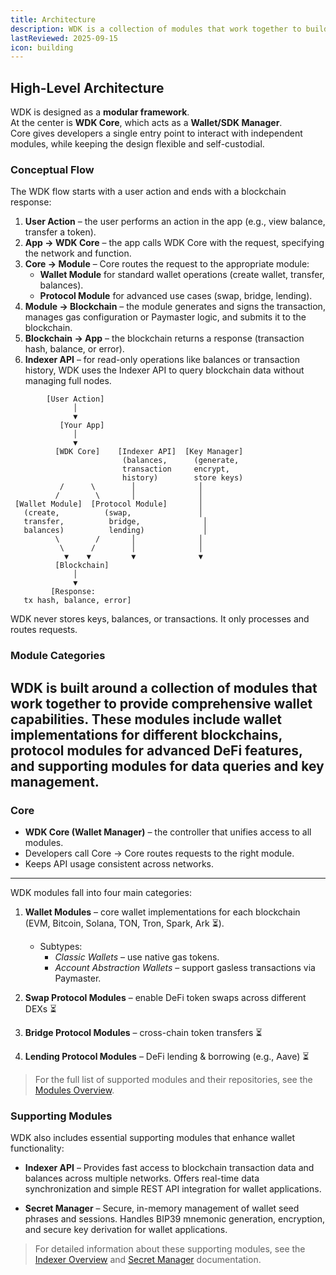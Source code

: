```yaml
---
title: Architecture 
description: WDK is a collection of modules that work together to build wallets. It includes wallet SDKs, protocol SDKs for DeFi features, WDK Core for management, Secret Manager and Indexer modules for data queries. Together, they help developers create complete, flexible, self-custodial wallet solutions.
lastReviewed: 2025-09-15
icon: building
---
```



## High-Level Architecture

WDK is designed as a **modular framework**.  
At the center is **WDK Core**, which acts as a **Wallet/SDK Manager**.  
Core gives developers a single entry point to interact with independent modules, while keeping the design flexible and self-custodial.

### Conceptual Flow

The WDK flow starts with a user action and ends with a blockchain response:

1. **User Action** – the user performs an action in the app (e.g., view balance, transfer a token).  
2. **App → WDK Core** – the app calls WDK Core with the request, specifying the network and function.  
3. **Core → Module** – Core routes the request to the appropriate module:  
   - **Wallet Module** for standard wallet operations (create wallet, transfer, balances).  
   - **Protocol Module** for advanced use cases (swap, bridge, lending).  
4. **Module → Blockchain** – the module generates and signs the transaction, manages gas configuration or Paymaster logic, and submits it to the blockchain.  
5. **Blockchain → App** – the blockchain returns a response (transaction hash, balance, or error).  
6. **Indexer API** – for read-only operations like balances or transaction history, WDK uses the Indexer API to query blockchain data without managing full nodes.

```text
        [User Action]
              │
              ▼
           [Your App]
              │
              ▼
          [WDK Core]    [Indexer API]  [Key Manager]
                         (balances,      (generate,
                         transaction     encrypt,
                         history)        store keys)
           /      \        │              │
          /        \       │              │
 [Wallet Module]  [Protocol Module]       │
   (create,          (swap,               │
   transfer,          bridge,              │
   balances)          lending)             │
          \        /       │              │
           \      /        │              │
            ▼    ▼         ▼              ▼
          [Blockchain]
              │
              ▼
         [Response: 
   tx hash, balance, error]
```

WDK never stores keys, balances, or transactions. It only processes and routes requests.

<!-- diagram: App → WDK Core → [Wallet Modules | Protocol Modules | Key Manager] → Blockchains -->

### Module Categories

WDK is built around a collection of modules that work together to provide comprehensive wallet capabilities. These modules include wallet implementations for different blockchains, protocol modules for advanced DeFi features, and supporting modules for data queries and key management.
---

### Core
- **WDK Core (Wallet Manager)** – the controller that unifies access to all modules.  
- Developers call Core → Core routes requests to the right module.  
- Keeps API usage consistent across networks.  

---

WDK modules fall into four main categories:

1. **Wallet Modules** – core wallet implementations for each blockchain (EVM, Bitcoin, Solana, TON, Tron, Spark, Ark ⏳).  
   - Subtypes:  
     - *Classic Wallets* – use native gas tokens.  
     - *Account Abstraction Wallets* – support gasless transactions via Paymaster.  

2. **Swap Protocol Modules** – enable DeFi token swaps across different DEXs ⏳  

3. **Bridge Protocol Modules** – cross-chain token transfers ⏳  

4. **Lending Protocol Modules** – DeFi lending & borrowing (e.g., Aave) ⏳  


> For the full list of supported modules and their repositories, see the [Modules Overview](../wdk-modules/overview.md).

### Supporting Modules

WDK also includes essential supporting modules that enhance wallet functionality:

- **Indexer API** – Provides fast access to blockchain transaction data and balances across multiple networks. Offers real-time data synchronization and simple REST API integration for wallet applications.

- **Secret Manager** – Secure, in-memory management of wallet seed phrases and sessions. Handles BIP39 mnemonic generation, encryption, and secure key derivation for wallet applications.

> For detailed information about these supporting modules, see the [Indexer Overview](../../documentation/indexer-overview.md) and [Secret Manager](../../documentation/secret-manager.md) documentation.

